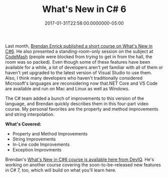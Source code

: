 ﻿---
title: What's New in C# 6
slug: whats-new-in-csharp-6
date: "2017-01-31T22:58:00.0000000-05:00"
description: Last month, Brendan Enrick published a short course on What's New in C#6. He also presented a standing-room-only session on the subject at CodeMash (people were blocked from trying to get in from the hall, the room was so packed).
featuredImage: /img/whatsnewincsharp6.png
---

Last month, [Brendan Enrick published a short course on What's New in C#6](http://brendan.enrick.com/post/Whats-New-in-C-6-My-Course-on-DevIQ). He also presented a standing-room-only session on the subject at [CodeMash](http://www.codemash.org/) (people were blocked from trying to get in from the hall, the room was so packed). Even though some of these features have been available for a while, a lot of developers aren't yet familiar with all of them or haven't yet upgraded to the latest version of Visual Studio to use them. Also, I think many developers who haven't traditionally considered Microsoft's languages are reconsidering now that.NET Core and VS Code are available and run on Mac and Linux as well as Windows.

The C# team added a bunch of improvements to this version of the language, and Brendan quickly describes them in this four-part video course. My personal favorites are the property and method improvements and string interpolation.

**What's Covered:**

* Property and Method Improvements
* String Improvements
* In-Line code Improvements
* Exception Improvments

Brendan's [What's New in C#6 course is available here from DevIQ](http://app.deviq.com/courses/whats-new-in-c-6). He's working on another course covering the soon-to-be-released new features in C# 7, too, which will build on what you'll learn here.

